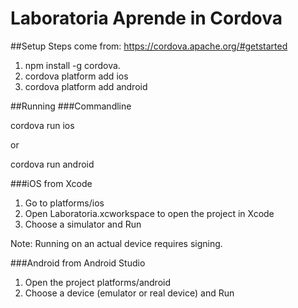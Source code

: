# Laboratoria Aprende in Cordova

##Setup
Steps come from: https://cordova.apache.org/#getstarted

1. npm install -g cordova.
2. cordova platform add ios
3. cordova platform add android

##Running
###Commandline
 
cordova run ios

or

cordova run android

###iOS from Xcode
1. Go to platforms/ios
2. Open Laboratoria.xcworkspace to open the project in Xcode
3. Choose a simulator and Run

Note: Running on an actual device requires signing. 

###Android from Android Studio
1. Open the project platforms/android
2. Choose a device (emulator or real device) and Run